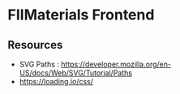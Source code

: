 # FIIMaterials Frontend

## Resources
* SVG Paths : https://developer.mozilla.org/en-US/docs/Web/SVG/Tutorial/Paths
* https://loading.io/css/
